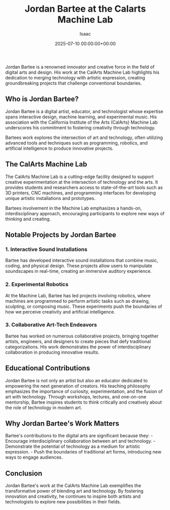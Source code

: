 ﻿---
title: Jordan Bartee at the Calarts Machine Lab
description: Jordan Bartee is a renowned innovator and creative force in the field of digital arts and design. His work at the CalArts Machine Lab highlights his...
slug: /jordan-bartee-at-the-calarts-machine-lab/
date: 2025-07-10 00:00:00+00:00
lastmod: 2025-07-10 00:00:00+03:00
author: Isaac
categories:
- Recording
tags:
- recording
- jordan
- bartee
layout: post
---

Jordan Bartee is a renowned innovator and creative force in the field of digital arts and design. His work at the CalArts Machine Lab highlights his dedication to merging technology with artistic expression, creating groundbreaking projects that challenge conventional boundaries.

##  Who is Jordan Bartee?

Jordan Bartee is a digital artist, educator, and technologist whose expertise spans interactive design, machine learning, and experimental music. His association with the California Institute of the Arts (CalArts) Machine Lab underscores his commitment to fostering creativity through technology.

Bartees work explores the intersection of art and technology, often utilizing advanced tools and techniques such as programming, robotics, and artificial intelligence to produce innovative projects.

##  The CalArts Machine Lab

The CalArts Machine Lab is a cutting-edge facility designed to support creative experimentation at the intersection of technology and the arts. It provides students and researchers access to state-of-the-art tools such as 3D printers, CNC machines, and programming interfaces for developing unique artistic installations and prototypes.

Bartees involvement in the Machine Lab emphasizes a hands-on, interdisciplinary approach, encouraging participants to explore new ways of thinking and creating.

##  Notable Projects by Jordan Bartee

###  1. Interactive Sound Installations

Bartee has developed interactive sound installations that combine music, coding, and physical design. These projects allow users to manipulate soundscapes in real-time, creating an immersive auditory experience.

###  2. Experimental Robotics

At the Machine Lab, Bartee has led projects involving robotics, where machines are programmed to perform artistic tasks such as drawing, sculpting, or composing music. These experiments push the boundaries of how we perceive creativity and artificial intelligence.

###  3. Collaborative Art-Tech Endeavors

Bartee has worked on numerous collaborative projects, bringing together artists, engineers, and designers to create pieces that defy traditional categorizations. His work demonstrates the power of interdisciplinary collaboration in producing innovative results.

##  Educational Contributions

Jordan Bartee is not only an artist but also an educator dedicated to empowering the next generation of creators. His teaching philosophy emphasizes the importance of curiosity, experimentation, and the fusion of art with technology. Through workshops, lectures, and one-on-one mentorship, Bartee inspires students to think critically and creatively about the role of technology in modern art.

##  Why Jordan Bartee's Work Matters

Bartee's contributions to the digital arts are significant because they: - Encourage interdisciplinary collaboration between art and technology. - Demonstrate the potential of technology as a medium for artistic expression. - Push the boundaries of traditional art forms, introducing new ways to engage audiences.

##  Conclusion

Jordan Bartee's work at the CalArts Machine Lab exemplifies the transformative power of blending art and technology. By fostering innovation and creativity, he continues to inspire both artists and technologists to explore new possibilities in their fields.

